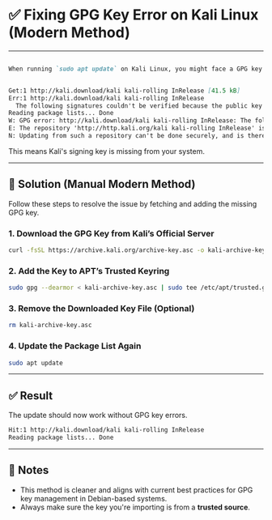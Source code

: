 # ✅ Fixing GPG Key Error on Kali Linux (Modern Method)
---

````markdown

When running `sudo apt update` on Kali Linux, you might face a GPG key error like this:


Get:1 http://kali.download/kali kali-rolling InRelease [41.5 kB]
Err:1 http://kali.download/kali kali-rolling InRelease
  The following signatures couldn't be verified because the public key is not available: NO_PUBKEY ED65462EC8D5E4C5
Reading package lists... Done
W: GPG error: http://kali.download/kali kali-rolling InRelease: The following signatures couldn't be verified because the public key is not available: NO_PUBKEY ED65462EC8D5E4C5
E: The repository 'http://http.kali.org/kali kali-rolling InRelease' is not signed.
N: Updating from such a repository can't be done securely, and is therefore disabled by default.
````

This means Kali's signing key is missing from your system.

---

## 🔧 Solution (Manual Modern Method)

Follow these steps to resolve the issue by fetching and adding the missing GPG key.

### 1. Download the GPG Key from Kali’s Official Server

```bash
curl -fsSL https://archive.kali.org/archive-key.asc -o kali-archive-key.asc
```

### 2. Add the Key to APT’s Trusted Keyring

```bash
sudo gpg --dearmor < kali-archive-key.asc | sudo tee /etc/apt/trusted.gpg.d/kali.gpg > /dev/null
```

### 3. Remove the Downloaded Key File (Optional)

```bash
rm kali-archive-key.asc
```

### 4. Update the Package List Again

```bash
sudo apt update
```

---

## ✅ Result

The update should now work without GPG key errors.

```bash
Hit:1 http://kali.download/kali kali-rolling InRelease
Reading package lists... Done
```

---

## 📌 Notes

* This method is cleaner and aligns with current best practices for GPG key management in Debian-based systems.
* Always make sure the key you're importing is from a **trusted source**.






